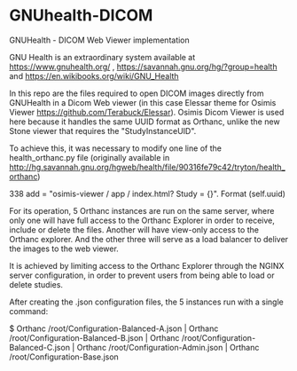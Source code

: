 # GNUhealth-DICOM
GNUHealth - DICOM Web Viewer implementation

GNU Health is an extraordinary system available at https://www.gnuhealth.org/ , https://savannah.gnu.org/hg/?group=health and https://en.wikibooks.org/wiki/GNU_Health

In this repo are the files required to open DICOM images directly from GNUHealth in a Dicom Web viewer (in this case Elessar theme for Osimis Viewer https://github.com/Terabuck/Elessar). Osimis Dicom Viewer is used here because it handles the same UUID format as Orthanc, unlike the new Stone viewer that requires the "StudyInstanceUID".

To achieve this, it was necessary to modify one line of the health_orthanc.py file (originally available in http://hg.savannah.gnu.org/hgweb/health/file/90316fe79c42/tryton/health_orthanc)

  338 add = "osimis-viewer / app / index.html? Study = {}". Format (self.uuid)

For its operation, 5 Orthanc instances are run on the same server, where only one will have full access to the Orthanc Explorer in order to receive, include or delete the files. Another will have view-only access to the Orthanc explorer. And the other three will serve as a load balancer to deliver the images to the web viewer. 

It is achieved by limiting access to the Orthanc Explorer through the NGINX server configuration, in order to prevent users from being able to load or delete studies.

After creating the .json configuration files, the 5 instances run with a single command:

$ Orthanc /root/Configuration-Balanced-A.json | Orthanc /root/Configuration-Balanced-B.json | Orthanc /root/Configuration-Balanced-C.json | Orthanc /root/Configuration-Admin.json | Orthanc /root/Configuration-Base.json
